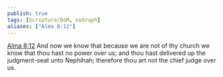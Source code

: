 ```yaml
---
publish: true
tags: [Scripture/BoM, noGraph]
aliases: ["Alma 8:12"]
---
```

[Alma 8:12](https://churchofjesuschrist.org/study/scriptures/bofm/alma/8?lang=eng&id=p12#p12) And now we know that because we are not of thy church we know that thou hast no power over us; and thou hast delivered up the judgment-seat unto Nephihah; therefore thou art not the chief judge over us.
